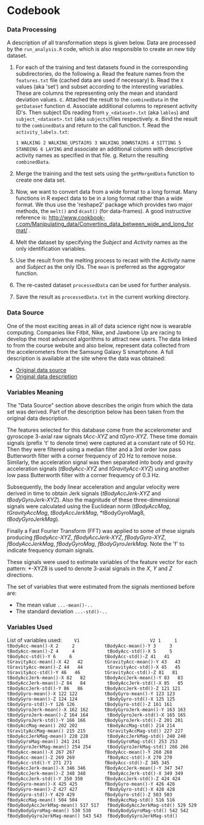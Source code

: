Codebook
========

### Data Processing 

A description of all transformation steps is given below. Data are processed by the `run_analysis.R` code, which is also responsible to create an new tidy dataset.

1. For each of the training and test datasets found in the corresponding subdirectories, do the following 
   a. Read the feature names from the `features.txt` file (cached data are used if necessary)
   b. Read the `X` values (aka 'set') and subset according to the interesting variables. These are columns the representing only the mean and standard deviation values.
   c. Attached the result to the `combinedData` in the `getDataset` function
   d. Associate additional columns to represent activity ID's. Then subject IDs reading from `y_<dataset>.txt` (aka `lables`) and `subject_<dataset>.txt` (aka `subjects`)files respectively.
   e. Bind the result to the `combinedData` and return to the call function.
   f. Read the `activity_labels.txt`:
   
   `1 WALKING
   2 WALKING_UPSTAIRS
   3 WALKING_DOWNSTAIRS
   4 SITTING
   5 STANDING
   6 LAYING`
   and associate an additional column with descriptive activity names as specified in that file.
   g. Return the resulting `combinedData`.

2. Merge the training and the test sets using the `getMergedData` function to create one data set.

3. Now, we want to convert data from a wide format to a long format. Many functions in R expect data to be in a long format rather than a wide format. We thus use the 'reshape2' package which provides two major methods, the `melt()` and `dcast()` (for data-frames). A good instructive reference is: http://www.cookbook-r.com/Manipulating_data/Converting_data_between_wide_and_long_format/ .

4. Melt the dataset by specifying the *Subject* and *Activity* names as the only identification variables.

5. Use the result from the melting process to recast with the *Activity* name and *Subject* as the only IDs. The `mean` is preferred as the aggregator function.

6. The re-casted dataset `processedData` can be used for further analysis.

7. Save the result as `processedData.txt` in the current working directory.


### Data Source

One of the most exciting areas in all of data science right now is wearable computing.
Companies like Fitbit, Nike, and Jawbone Up are racing to develop the most advanced algorithms to attract new users. 
The data linked to from the course website and also below, represent data collected from the accelerometers 
from the Samsung Galaxy S smartphone. A full description is available at the site where the data was obtained: 

- [Original data source](https://d396qusza40orc.cloudfront.net/getdata%2Fprojectfiles%2FUCI%20HAR%20Dataset.zip)
- [Original data description](http://archive.ics.uci.edu/ml/datasets/Human+Activity+Recognition+Using+Smartphones)

### Variables Meaning

The "Data Source" section above describes the origin from which the data set was derived. Part of the description below has been taken from the original data description.

The features selected for this database come from the accelerometer and gyroscope 3-axial raw signals *tAcc-XYZ* and *tGyro-XYZ*. 
These time domain signals (prefix 't' to denote time) were captured at a constant rate of 50 Hz. 
Then they were filtered using a median filter and a 3rd order low pass Butterworth filter with a corner frequency of 20 Hz to remove noise. 
Similarly, the acceleration signal was then separated into body and gravity acceleration signals (*tBodyAcc-XYZ* and *tGravityAcc-XYZ*) using another 
low pass Butterworth filter with a corner frequency of 0.3 Hz.

Subsequently, the body linear acceleration and angular velocity were derived in time to obtain Jerk signals (*tBodyAccJerk-XYZ* and *tBodyGyroJerk-XYZ*).
Also the magnitude of these three-dimensional signals were calculated using the Euclidean norm (*tBodyAccMag*, *tGravityAccMag*, *tBodyAccJerkMag*, 
*tBodyGyroMag8, *tBodyGyroJerkMag*).

Finally a Fast Fourier Transform (FFT) was applied to some of these signals producing *fBodyAcc-XYZ*, *fBodyAccJerk-XYZ*, *fBodyGyro-XYZ*, *fBodyAccJerkMag*, *fBodyGyroMag*, *fBodyGyroJerkMag*. Note the 'f' to indicate frequency domain signals.

These signals were used to estimate variables of the feature vector for each pattern: *-XYZ8 is used to denote 3-axial signals in the *X*, *Y* and *Z* 
directions.

The set of variables that were estimated from the signals mentioned before are:
- The mean value `...-mean()-..`
- The standard deviation `...-std()-..`


### Variables Used

List of variables used:
`     V1                          V2
1     1           tBodyAcc-mean()-X
2     2           tBodyAcc-mean()-Y
3     3           tBodyAcc-mean()-Z
4     4            tBodyAcc-std()-X
5     5            tBodyAcc-std()-Y
6     6            tBodyAcc-std()-Z
41   41        tGravityAcc-mean()-X
42   42        tGravityAcc-mean()-Y
43   43        tGravityAcc-mean()-Z
44   44         tGravityAcc-std()-X
45   45         tGravityAcc-std()-Y
46   46         tGravityAcc-std()-Z
81   81       tBodyAccJerk-mean()-X
82   82       tBodyAccJerk-mean()-Y
83   83       tBodyAccJerk-mean()-Z
84   84        tBodyAccJerk-std()-X
85   85        tBodyAccJerk-std()-Y
86   86        tBodyAccJerk-std()-Z
121 121          tBodyGyro-mean()-X
122 122          tBodyGyro-mean()-Y
123 123          tBodyGyro-mean()-Z
124 124           tBodyGyro-std()-X
125 125           tBodyGyro-std()-Y
126 126           tBodyGyro-std()-Z
161 161      tBodyGyroJerk-mean()-X
162 162      tBodyGyroJerk-mean()-Y
163 163      tBodyGyroJerk-mean()-Z
164 164       tBodyGyroJerk-std()-X
165 165       tBodyGyroJerk-std()-Y
166 166       tBodyGyroJerk-std()-Z
201 201          tBodyAccMag-mean()
202 202           tBodyAccMag-std()
214 214       tGravityAccMag-mean()
215 215        tGravityAccMag-std()
227 227      tBodyAccJerkMag-mean()
228 228       tBodyAccJerkMag-std()
240 240         tBodyGyroMag-mean()
241 241          tBodyGyroMag-std()
253 253     tBodyGyroJerkMag-mean()
254 254      tBodyGyroJerkMag-std()
266 266           fBodyAcc-mean()-X
267 267           fBodyAcc-mean()-Y
268 268           fBodyAcc-mean()-Z
269 269            fBodyAcc-std()-X
270 270            fBodyAcc-std()-Y
271 271            fBodyAcc-std()-Z
345 345       fBodyAccJerk-mean()-X
346 346       fBodyAccJerk-mean()-Y
347 347       fBodyAccJerk-mean()-Z
348 348        fBodyAccJerk-std()-X
349 349        fBodyAccJerk-std()-Y
350 350        fBodyAccJerk-std()-Z
424 424          fBodyGyro-mean()-X
425 425          fBodyGyro-mean()-Y
426 426          fBodyGyro-mean()-Z
427 427           fBodyGyro-std()-X
428 428           fBodyGyro-std()-Y
429 429           fBodyGyro-std()-Z
503 503          fBodyAccMag-mean()
504 504           fBodyAccMag-std()
516 516  fBodyBodyAccJerkMag-mean()
517 517   fBodyBodyAccJerkMag-std()
529 529     fBodyBodyGyroMag-mean()
530 530      fBodyBodyGyroMag-std()
542 542 fBodyBodyGyroJerkMag-mean()
543 543  fBodyBodyGyroJerkMag-std()
`


